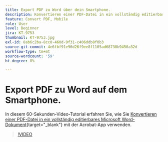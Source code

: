 ```yaml
---
title: Export PDF zu Word über dein Smartphone.
description: Konvertieren einer PDF-Datei in ein vollständig editierbares Microsoft Word-Dokument mit der Acrobat-App
feature: Convert PDF, Mobile
role: User
level: Beginner
jira: KT-9753
thumbnail: KT-9753.jpg
exl-id: 8ab6c2ba-8cc0-460d-9f31-c406ddb8f0b3
source-git-commit: 4e6fbf91e96d26f9ee8f1105ad68738b9450a32d
workflow-type: tm+mt
source-wordcount: '59'
ht-degree: 8%

---
```


# Export PDF zu Word auf dem Smartphone.

In diesem 60-Sekunden-Video-Tutorial erfahren Sie, wie Sie [Konvertieren einer PDF-Datei in ein vollständig editierbares Microsoft Word-Dokument](https://www.adobe.com/de/acrobat/online/pdf-to-word.html){target="_blank"} mit der Acrobat-App verwenden.

>[!VIDEO](https://video.tv.adobe.com/v/340214?quality=12&learn=on&hidetitle=true)

